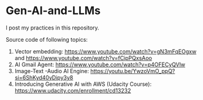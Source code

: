 # Gen-AI-and-LLMs
I post my practices in this repository. 


Source code of following topics:
1. Vector embedding: https://www.youtube.com/watch?v=gN3mFqEOgxw and https://www.youtube.com/watch?v=fCipPQxsAoo
2. AI Gmail Agent: https://www.youtube.com/watch?v=p4OFECyQVlw
3. Image-Text -Audio AI Engine: https://youtu.be/YwzoVmO_ppQ?si=6ShKyd40yDipy3y8
4. Introducing Generative AI with AWS (Udacity Course): https://www.udacity.com/enrollment/cd13232
